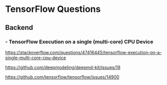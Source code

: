 # TensorFlow Questions

## Backend

### - TensorFlow Execution on a single (multi-core) CPU Device

https://stackoverflow.com/questions/47416445/tensorflow-execution-on-a-single-multi-core-cpu-device

https://github.com/deepmodeling/deepmd-kit/issues/19

https://github.com/tensorflow/tensorflow/issues/14900

